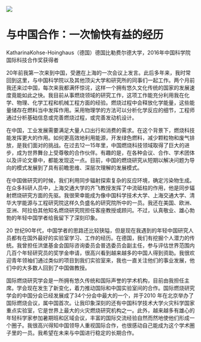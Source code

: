 ![](images/7d48bfc6e525bf317b6bc6be2ab84221eecf25d375c7fe5a89330be3733c9c70.jpg)

# 与中国合作：一次愉快有益的经历

KatharinaKohse-Hoinghaus（德国）德国比勒费尔德大学，2016年中国科学院国际科技合作奖获得者

20年前我第一次来到中国，受邀在上海的一次会议上发言。此后多年来，我时常回到这里，与中国科学院以及其他顶尖大学和研究所的同事们一起工作。两个月前我还来过中国，每次来我都满怀惊诧，这样一个拥有悠久文化传统的国家的发展速度竟能如此之快。我目前从事燃烧领域的研究工作，这项工作能充分利用我在化学、物理、化学工程和机械工程方面的经验。燃烧过程中会释放化学能量，这些能量储存在燃料当中发挥作用。采用物理学的方法可以分析化学反应的细节，工程师通过分析基础信息或完善燃烧过程，或完善发动机设计。

在中国，工业发展需要满足大量人口出行和消费的需求。在这个背景下，燃烧科技能发挥更大的作用。如何更高效地利用能源，开发绿色燃料，减少颗粒物和废气排放，是我们面对的挑战。在过去12一15年里，中国燃烧科技领域取得了巨大的进步，成为世界舞台上受尊敬的合作伙伴。有趣的是，在各种会议、合作、学术团体以及评论文章中，都能发现这一点。目前，中国的燃烧研究从短期以解决问题为导向的模式发展到了具有前瞻思维、深层次理解的发展模式。

在中国做研究的时候，我们利用同步辐射探索复杂的反应环境，确定污染物生成。在众多科研人员中，上海交通大学的齐飞教授发挥了中流砥柱的作用，他是同步辐射燃烧研究方面的先驱。我很荣幸能成为像中国科学技术大学、上海交通大学、清华大学能源与工程研究院这样久负盛名的研究院所中的一员。我还在美国、欧洲、亚洲、阿拉伯其他知名燃烧研究院担任客座教授或顾问。不过，认真敬业、雄心勃勃的年轻中国学者给我留下了深刻印象。

20 世纪90年代，中国学者的思路还比较狭隘，但是现在我遇到的年轻中国研究人员都有在国外最好的实验室学习、工作的经历。在德国，我们有挖掘个人潜力的传统。我曾担任洪堡基金会国际咨询委员会普选委员会副主任，参与评估世界范围内几百个年轻研究员的奖学金申请，很高兴看到越来越多的中国人得到资助。我很欢迎青年领袖们通过类似的项目到我们实验室来，我也一直关注他们的事业发展，他们中的大多数人回到了中国做教授。

国际燃烧研究学会是一所拥有悠久传统和国际声誉的学术机构，目前由我担任主席。学会现在发生了新变化，着力推动国际和中国实验室间的合作。国际燃烧研究学会的中国分会已经发展成了34个分会中最大的一个，并于2010 年在北京举办了国际燃烧会议，属中国首次。让我印象深刻的还有中国科学技术大学火灾科学国家重点实验室，它是世界上最大的火灾燃烧研究机构之一。此外，越来越多有雄心的年轻科学家参加暑期班和区域会议，丰富的国际交流经验自然而然地使他们形成一个圈子。我很高兴得知中国领导人重视国际合作，也很感动自己能成为这个学术圈子里的一员。我希望在未来与中国进行稳定的长期合作。